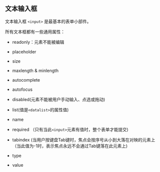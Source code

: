 ## 文本输入框
文本输入框 `<input>` 是最基本的表单小部件。

所有文本框都有一些通用属性：
* readonly：元素不能被编辑
* placeholder
* size
* maxlength & minlength

* autocomplete
* autofocus
* disabled(元素不能被用户手动输入、点选或拖动)
* list(值是`<datalist>`的属性值)
* name
* required （只有当此`<input>`元素有值时，整个表单才能提交)
* tabindex (当用户按键盘Tab键时，焦点会按序号从小到大落在对映的元素上（当此值为-1时，表示焦点永远不会通过Tab键落在此元素上)
* type
* value
